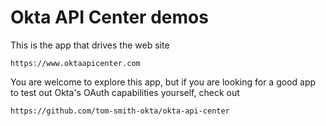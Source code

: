 # Okta API Center demos

This is the app that drives the web site

`https://www.oktaapicenter.com`

You are welcome to explore this app, but if you are looking for a good app to test out Okta's OAuth capabilities yourself, check out

`https://github.com/tom-smith-okta/okta-api-center`
